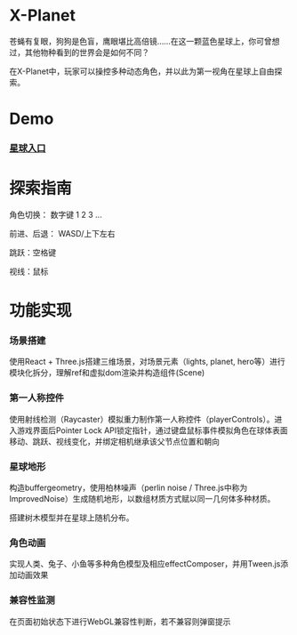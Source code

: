 # X-Planet
苍蝇有复眼，狗狗是色盲，鹰眼堪比高倍镜……在这一颗蓝色星球上，你可曾想过，其他物种看到的世界会是如何不同？

在X-Planet中，玩家可以操控多种动态角色，并以此为第一视角在星球上自由探索。

# Demo
### [星球入口](https://jujiex.github.io/XPlanet/)

# 探索指南

角色切换： 数字键 1 2 3 ...

前进、后退： WASD/上下左右

跳跃：空格键

视线：鼠标


# 功能实现

### 场景搭建
使用React + Three.js搭建三维场景，对场景元素（lights, planet, hero等）进行模块化拆分，理解ref和虚拟dom渲染并构造组件(Scene)

### 第一人称控件
使用射线检测（Raycaster）模拟重力制作第一人称控件（playerControls）。进入游戏界面后Pointer Lock API锁定指针，通过键盘鼠标事件模拟角色在球体表面移动、跳跃、视线变化，并绑定相机继承该父节点位置和朝向

### 星球地形
构造buffergeometry，使用柏林噪声（perlin noise / Three.js中称为ImprovedNoise）生成随机地形，以数组材质方式赋以同一几何体多种材质。

搭建树木模型并在星球上随机分布。

### 角色动画
实现人类、兔子、小鱼等多种角色模型及相应effectComposer，并用Tween.js添加动画效果

### 兼容性监测
在页面初始状态下进行WebGL兼容性判断，若不兼容则弹窗提示



